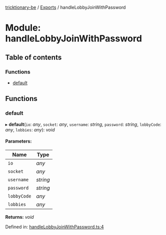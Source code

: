 [tricktionary-be](../README.md) / [Exports](../modules.md) / handleLobbyJoinWithPassword

# Module: handleLobbyJoinWithPassword

## Table of contents

### Functions

- [default](handlelobbyjoinwithpassword.md#default)

## Functions

### default

▸ **default**(`io`: *any*, `socket`: *any*, `username`: *string*, `password`: *string*, `lobbyCode`: *any*, `lobbies`: *any*): *void*

#### Parameters:

Name | Type |
------ | ------ |
`io` | *any* |
`socket` | *any* |
`username` | *string* |
`password` | *string* |
`lobbyCode` | *any* |
`lobbies` | *any* |

**Returns:** *void*

Defined in: [handleLobbyJoinWithPassword.ts:4](https://github.com/story-squad/tricktionary-be/blob/f7b04cb/src/sockets/handleLobbyJoinWithPassword.ts#L4)
